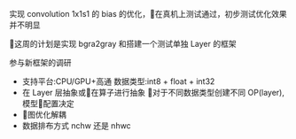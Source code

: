 实现 convolution 1x1s1 的 bias 的优化，在真机上测试通过，初步测试优化效果并不明显

这周的计划是实现 bgra2gray 和搭建一个测试单独 Layer 的框架

参与新框架的调研

- 支持平台:CPU/GPU+高通
  数据类型:int8 + float + int32
- 在 Layer 层抽象或在算子进行抽象
  对于不同数据类型创建不同 OP(layer), 模型配置决定
- 图优化解耦
- 数据排布方式 nchw 还是 nhwc 